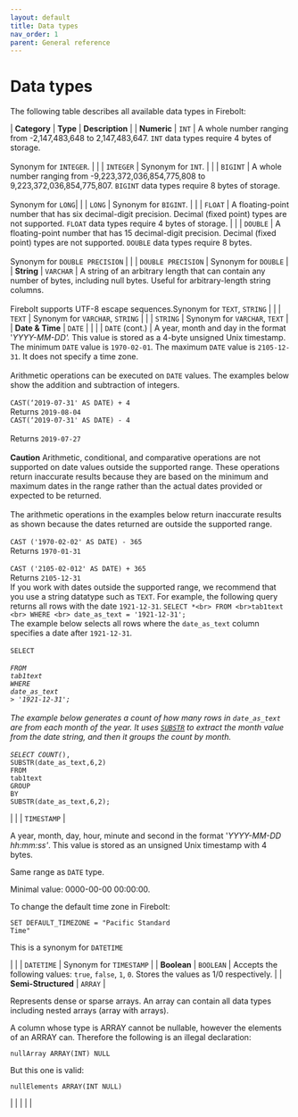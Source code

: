 ```yaml
---
layout: default
title: Data types
nav_order: 1
parent: General reference
---
```


# Data types
<!--This needs to be changed pronto -->
The following table describes all available data types in Firebolt:

| **Category**        | **Type**           | **Description**                                                                                                                                                                                                                                                                                                                                                                                                                                                                                                                                                                                                                                                                                                                                                                                                                                                                                                                                                                                                                                                                                                                                                                                                                                                                                                                                                                                                                                                                                                                                                                                                                                                                                                                                                                                                                                                                                                                                                                                                                                                                                                                                                                                                                                                                                                                                                                                                                                                                                                                                                 |
| **Numeric**         | `INT`              | A whole number ranging from -2,147,483,648 to 2,147,483,647. `INT` data types require 4 bytes of storage. <br> <br>Synonym for `INTEGER`. |
|                     | `INTEGER`          | Synonym for `INT`.  |
|                     | `BIGINT`           | A whole number ranging from -9,223,372,036,854,775,808 to 9,223,372,036,854,775,807. `BIGINT` data types require 8 bytes of storage. <br> <br>Synonym for `LONG`|
|                     | `LONG`             | Synonym for `BIGINT`. |
|                     | `FLOAT`            | A floating-point number that has six decimal-digit precision. Decimal (fixed point) types are not supported. `FLOAT` data types require 4 bytes of storage. |
|                     | `DOUBLE`           | A floating-point number that has 15 decimal-digit precision. Decimal (fixed point) types are not supported. `DOUBLE` data types require 8 bytes.<br> <br> Synonym for `DOUBLE PRECISION` |
|                     | `DOUBLE PRECISION` | Synonym for `DOUBLE`  |
| **String**          | `VARCHAR`          | A string of an arbitrary length that can contain any number of bytes, including null bytes. Useful for arbitrary-length string columns.<br> <br> Firebolt supports UTF-8 escape sequences.Synonym for `TEXT`, `STRING` |
|                     | `TEXT`             | Synonym for `VARCHAR`, `STRING` |
|                     | `STRING`           | Synonym for `VARCHAR`, `TEXT`  |
| **Date & Time**     | `DATE` |                                            |
|                     | `DATE` (cont.)     | A year, month and day in the  format '*YYYY-MM-DD'.* This value is stored as a 4-byte unsigned Unix timestamp. The minimum `DATE` value is `1970-02-01`. The maximum `DATE` value is `2105-12-31`. It does not specify a time zone. <br> <br> Arithmetic operations can be executed on `DATE` values. The examples below show the addition and subtraction of integers.<br><br> `CAST(‘2019-07-31' AS DATE) + 4`<br>Returns <code>2019-08-04</code><br>`CAST(‘2019-07-31' AS DATE) - 4`<br> <br> Returns `2019-07-27` <br> <br> **Caution** Arithmetic, conditional, and comparative operations are not supported on date values outside the supported range. These operations return inaccurate results because they are based on the minimum and maximum dates in the range rather than the actual dates provided or expected to be returned.<br><br>The arithmetic operations in the examples below return inaccurate results as shown because the dates returned are outside the supported range.<br><br>`CAST ('1970-02-02' AS DATE) - 365`<br>Returns `1970-01-31`<br><br>`CAST ('2105-02-012' AS DATE) + 365`<br>Returns `2105-12-31`<br>If you work with dates outside the supported range, we recommend that you use a string datatype such as `TEXT`. For example, the following query returns all rows with the date `1921-12-31`. `SELECT *<br> FROM <br>tab1text <br> WHERE <br> date_as_text = '1921-12-31';` <br> The example below selects all rows where the <code>date_as_text</code> column specifies a date after <code>1921-12-31</code>.<br><br><code>SELECT *</code><br><code>FROM</code><br><code>tab1text</code><br><code>WHERE</code><br><code>date_as_text > '1921-12-31';</code><br><br>The example below generates a count of how many rows in <code>date_as_text</code> are from each month of the year. It uses <a href="../sql-reference/functions-reference/string-functions.md#substr"><code>SUBSTR</code></a> to extract the month value from the date string, and then it groups the count by month.<br><br><code>SELECT COUNT(*), SUBSTR(date_as_text,6,2)</code><br><code>FROM</code><br><code>tab1text</code><br><code>GROUP BY</code><br><code>SUBSTR(date_as_text,6,2);</code></p> |
|                     | `TIMESTAMP`        | <p>A year, month, day, hour, minute and second in the format '<em>YYYY-MM-DD hh:mm:ss'</em>. This value is stored as an unsigned Unix timestamp with 4 bytes. </p><p></p><p>Same range as <code>DATE</code> type.</p><p>Minimal value: 0000-00-00 00:00:00.</p><p></p><p>To change the default time zone in Firebolt:</p><p><code>SET DEFAULT_TIMEZONE = "Pacific Standard Time"</code></p><p></p><p>This is a synonym for <code>DATETIME</code></p>                                                                                                                                                                                                                                                                                                                                                                                                                                                                                                                                                                                                                                                                                                                                                                                                                                                                                                                                                                                                                                                                                                                                                                                                                                                                                                                                                                                                                                                                                                                                                                                                                                                                                                                                                                                                                                                                                                                                                                                                                                                                                                            |
|                     | `DATETIME`         | Synonym for `TIMESTAMP`                                                                                                                                                                                                                                                                                                                                                                                                                                                                                                                                                                                                                                                                                                                                                                                                                                                                                                                                                                                                                                                                                                                                                                                                                                                                                                                                                                                                                                                                                                                                                                                                                                                                                                                                                                                                                                                                                                                                                                                                                                                                                                                                                                                                                                                                                                                                                                                                                                                                                                                                         |
| **Boolean**         | `BOOLEAN`          | Accepts the following values: `true`, `false`, `1`, `0`. Stores the values as 1/0 respectively.                                                                                                                                                                                                                                                                                                                                                                                                                                                                                                                                                                                                                                                                                                                                                                                                                                                                                                                                                                                                                                                                                                                                                                                                                                                                                                                                                                                                                                                                                                                                                                                                                                                                                                                                                                                                                                                                                                                                                                                                                                                                                                                                                                                                                                                                                                                                                                                                                                                                 |
| **Semi-Structured** | `ARRAY`            | <p>Represents dense or sparse arrays. An array can contain all data types including nested arrays (array with arrays).</p><p>A column whose type is ARRAY cannot be nullable, however the elements of an ARRAY can. Therefore the following is an illegal declaration:</p><p><code>nullArray ARRAY(INT) NULL</code></p><p>But this one is valid:</p><p><code>nullElements ARRAY(INT NULL)</code></p>                                                                                                                                                                                                                                                                                                                                                                                                                                                                                                                                                                                                                                                                                                                                                                                                                                                                                                                                                                                                                                                                                                                                                                                                                                                                                                                                                                                                                                                                                                                                                                                                                                                                                                                                                                                                                                                                                                                                                                                                                                                                                                                                                            |
|                     |                    |                                                                                                                                                                                                                                                                                                                                                                                                                                                                                                                                                                                                                                                                                                                                                                                                                                                                                                                                                                                                                                                                                                                                                                                                                                                                                                                                                                                                                                                                                                                                                                                                                                                                                                                                                                                                                                                                                                                                                                                                                                                                                                                                                                                                                                                                                                                                                                                                                                                                                                                                                                 |

